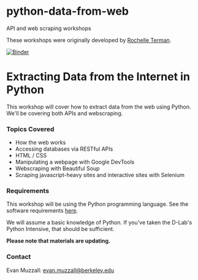 # python-data-from-web
API and web scraping workshops

These workshops were originally developed by [Rochelle Terman](https://github.com/rochelleterman).

[![Binder](http://mybinder.org/badge.svg)](http://mybinder.org:/repo/dlab-berkeley/python-data-from-web)

# Extracting Data from the Internet in Python

This workshop will cover how to extract data from the web using Python. We'll be covering both APIs and webscraping.

### Topics Covered

- How the web works
- Accessing databases via RESTful APIs
- HTML / CSS 
- Manipulating a webpage with Google DevTools
- Webscraping with Beautiful Soup
- Scraping javascript-heavy sites and interactive sites with Selenium

### Requirements

This workshop will be using the Python programming language. See the software requirements [here](B_Tech-Requirements.md).

We will assume a basic knowledge of Python. If you've taken the D-Lab's Python Intensive, that should be sufficient. 

**Please note that materials are updating.**

### Contact

Evan Muzzall: evan.muzzall@berkeley.edu  
